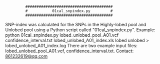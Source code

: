              #######################################
             #           01cal_snpindex.py         #
             #######################################
SNP-index was calculated for the SNPs in the Highly-lobed pool and Unlobed pool using a Python script called "01cal_snpindex.py".
Example: python 01cal_snpindex.py lobed_unlobed_pool_A01.vcf confidence_interval.txt lobed_unlobed_A01_index.xls lobed unlobed > lobed_unlobed_A01_index.log
There are two example input files: lobed_unlobed_pool_A01.vcf, confidence_interval.txt.
Contact: 861232619@qq.com
